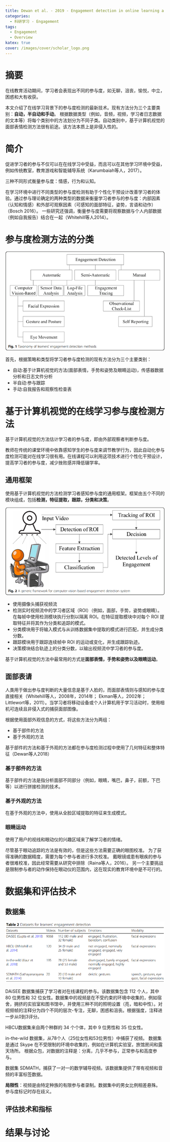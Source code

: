 ```yaml
---
title: Dewan et al. - 2019 - Engagement detection in online learning a review
categories: 
  - 科研学习 - Engagement
tags:
  - Engagement
  - Overview
katex: true
cover: /images/cover/scholar_logo.png
---
```


# 摘要

在线教育活动期间，学习者会表现出不同的参与度，如无聊，沮丧，愉悦，中立，困惑和大有收获。

本文介绍了在线学习背景下的参与度检测的最新技术。现有方法分为三个主要类别：**自动，半自动和手动**。 根据数据类型（例如，音频，视频，学习者日志数据的文本等）将每个类别中的方法划分为不同子类。自动类别中，基于计算机视觉的面部表情检测方法很有前途。该方法本质上是非侵入性的。

# 简介

促进学习者的参与不仅可以在在线学习中受益，而且可以在其他学习环境中受益，例如传统教室，教育游戏和智能辅导系统（Karumbaiah等人，2017）。

三种不同形式衡量参与度：情感，行为和认知。 

在学习环境中进行不同类型的参与度检测有助于个性化干预设计改善学习者的体验。通过参与理论确定的两种类型的数据来衡量学习者参与的参与度：内部因素（认知和情感）和外部可观察因素（可感知的面部特征，姿势，言语和动作）（Bosch 2016）。 一些研究还强调，衡量参与度需要将观察数据与个人内部数据（例如自我报告）结合在一起（Whitehill等人2014）。

# 参与度检测方法的分类

![参与度检测方法的分类](/images/Dewan-et-al-2019-Engagement-detection-in-online-learning-a-review//2021-01-06-10-20-18.png)

首先，根据策略和类型将学习者参与度检测的现有方法分为三个主要类别：
- 自动:基于计算机视觉的方法(面部表情，手势和姿势及眼睛运动)，传感器数据分析和日志文件分析
- 半自动:参与跟踪
- 手动:自我报告和观察性检查表

# 基于计算机视觉的在线学习参与度检测方法

基于计算机视觉的方法估计学习者的参与度，即由外部观察者判断参与度。

教师在传统的课堂环境中依靠感知学生的参与度来调节教学行为，因此自动化参与度检测可能对在线学习很有用。在线课程可以利用这项技术进行个性化干预设计，提高学习者的参与度，减少挫败感并降低辍学率。

## 通用框架

使用基于计算机视觉的方法检测学习者感知参与度的通用框架。框架由五个不同的模块组成，包括**检测，特征提取，跟踪，分类和决策**。

![通用框架](/images/Dewan-et-al-2019-Engagement-detection-in-online-learning-a-review//2021-01-06-10-34-31.png)

- 使用摄像头捕获视频流
- 检测实时视频流中的学习者区域（ROI）（例如，面部，手势，姿势或眼睛）。 在每帧中使用检测模块执行分割以隔离 ROI。在特征提取模块中对每个 ROI 提取特征并将其作为分类和追踪的模式。
- 分类模块用于将输入模式与从训练数据集中提取的模式进行匹配，并生成分类分数。
- 跟踪模块用于跟踪连续帧中 ROI 的运动或变化，并生成跟踪轨迹。
- 决策模块结合轨迹上的分类分数，以输出视频流中学习者的参与度。

基于计算机视觉的方法中最常用的方式是**面部表情，手势和姿势以及眼睛运动**。

## 面部表请

人类用于做出参与度判断的大量信息是基于人脸的，而面部表情则与感知的参与度直接相关（Whitehill等人，2008年，2014年； Ekman等人，2002年；  Littlewort等，2011）。当学习者将移动设备或个人计算机用于学习活动时，使用相机可连续且非侵入式的捕获面部图像。

根据使用面部外观信息的方式，将这些方法分为两组：
- 基于部件的方法
- 基于外观的方法

基于部件的方法和基于外观的方法都在参与度检测过程中使用了几何特征和整体特征（Dewan等人2018）

### 基于部件的方法

基于部件的方法是指分析面部不同部分（例如，眼睛，嘴巴，鼻子，前额，下巴等）以进行拼接检测的技术。

### 基于外观的方法

在基于外观的方法中，使用从全脸区域提取的特征来生成模式。 

### 眼睛运动

使用了用户的视线和眼动仪的兴趣区域来了解学习者的情绪。

尽管基于眼动追踪的方法是有效的，但是这些方法需要正确的眼图校准。 为了获得准确的数据精度，需要为每个参与者进行多次校准。 戴眼镜或患有眼疾的参与者很难校准，因此经常需要从研究中排除（Raina等人，2016）。 另一个主要挑战是限制参与者的动作保持在眼动仪的范围内，这在现实的教育环境中是不可行的。

# 数据集和评估技术

## 数据集

![数据集](/images/Dewan-et-al-2019-Engagement-detection-in-online-learning-a-review/2021-01-06-11-53-15.png)

DAiSEE 数据集捕获了学习者对在线课程的参与。该数据集包含 112 个人，其中 80 位男性和 32 位女性。数据集中的视频是在不受约束的环境中收集的，例如宿舍，拥挤的实验室和图书馆中，并使用三种不同的照明设置（亮，暗和中性）。对视频帧的注释分为四个不同的层次-专注，无聊，困惑和沮丧。根据强度，注释进一步从0到3评分。

HBCU数据集来自两个种群的 34 个个体，其中 9 位男性和 35 位女性。

in-the-wild 数据集，从78个人（25位女性和53位男性）中捕获了视频。 数据集是通过 Skype 在不受限制的环境中收集的，例如在计算机实验室，旅馆房间和露天场所。 根据众包，对数据的注释是：分离，几乎不参与，正常参与和高度参与。  

数据集 SDMATH，捕获了一对一的数学辅导视频。该数据集提供了带有视频和音频的丰富标签数据。

**局限性**：视频是由特定种族的有限参与者录制。数据集中的男女比例相差悬殊。 参与度标记时存在歧义。

## 评估技术和指标

# 结果与讨论

